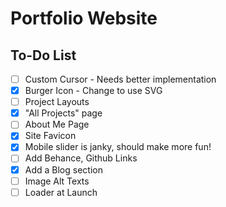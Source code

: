 # Portfolio Website

## To-Do List

- [ ] Custom Cursor - Needs better implementation
- [x] Burger Icon - Change to use SVG
- [ ] Project Layouts
- [x] "All Projects" page
- [ ] About Me Page
- [x] Site Favicon
- [x] Mobile slider is janky, should make more fun!
- [ ] Add Behance, Github Links
- [x] Add a Blog section
- [ ] Image Alt Texts
- [ ] Loader at Launch